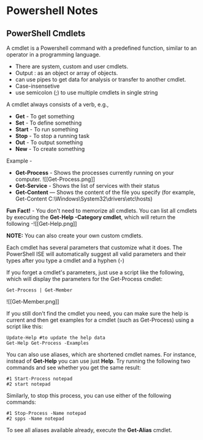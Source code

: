 # Powershell Notes
## PowerShell Cmdlets

A cmdlet is a Powershell command with a predefined function, similar to an operator in a programming language.

- There are system, custom and user cmdlets.
- Output : as an object or array of objects.
- can use pipes to get data for analysis or transfer to another cmdlet.
- Case-insensetive
- use semicolon (;) to use multiple cmdlets in single string

A cmdlet always consists of a verb, e.g.,
- **Get** - To get something
- **Set** - To define something
- **Start** - To run something
- **Stop** - To stop a running task
- **Out** - To output something
- **New** - To create something

Example - 

- **Get-Process** - Shows the processes currently running on your computer.
![[Get-Process.png]]
- **Get-Service** - Shows the list of services with their status
- **Get-Content** — Shows the content of the file you specify (for example, Get-Content C:\Windows\System32\drivers\etc\hosts)

**Fun Fact!** -
You don't need to memorize all cmdlets. You can list all cmdlets by executing the **Get-Help -Category cmdlet**, which will return the following -![[Get-Help.png]]

**NOTE:** You can also create your own custom cmdlets.

Each cmdlet has several parameters that customize what it does. The PowerShell ISE will automatically suggest all valid parameters and their types after you type a cmdlet and a hyphen (-)

If you forget a cmdlet's parameters, just use a script like the following, which will display the parameters for the Get-Process cmdlet:

```
Get-Process | Get-Member
```
 
![[Get-Member.png]]

If you still don't find the cmdlet you need, you can make sure the help is current and then get examples for a cmdlet (such as Get-Process) using a script like this:

```
Update-Help #to update the help data
Get-Help Get-Process -Examples
```

You can also use aliases, which are shortened cmdlet names. For instance, instead of **Get-Help** you can use just **Help**. Try running the following two commands and see whether you get the same result:

```
#1 Start-Process notepad
#2 start notepad
```

Similarly, to stop this process, you can use either of the following commands:

```
#1 Stop-Process -Name notepad
#2 spps -Name notepad
```

To see all aliases available already, execute the **Get-Alias** cmdlet.



